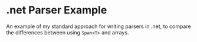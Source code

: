 # .net Parser Example

An example of my standard approach for writing parsers in .net, to compare the differences between using `Span<T>` and arrays.
